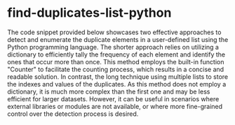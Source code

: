 # find-duplicates-list-python
The code snippet provided below showcases two effective approaches to detect and enumerate the duplicate elements in a user-defined list using the Python programming language.  The shorter approach relies on utilizing a dictionary to efficiently tally the frequency of each element and identify the ones that occur more than once. This method employs the built-in function "Counter" to facilitate the counting process, which results in a concise and readable solution. In contrast, the long technique using multiple lists to store the indexes and values of the duplicates. As this method does not employ a dictionary, it is much more complex than the first one and may be less efficient for larger datasets. However, it can be useful in scenarios where external libraries or modules are not available, or where more fine-grained control over the detection process is desired.
